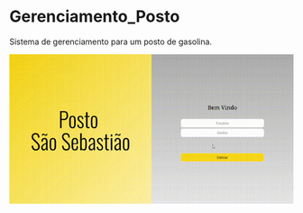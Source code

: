 # Gerenciamento_Posto
Sistema de gerenciamento para um posto de gasolina.

<img src="/Telas/tela_login.gif" width="700" />

